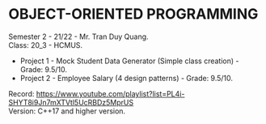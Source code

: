 # OBJECT-ORIENTED PROGRAMMING
Semester 2 - 21/22 - Mr. Tran Duy Quang. </br>
Class: 20_3 - HCMUS.
 - Project 1 - Mock Student Data Generator (Simple class creation) - Grade: 9.5/10.
 - Project 2 - Employee Salary (4 design patterns) - Grade: 9.5/10. </br>

Record: https://www.youtube.com/playlist?list=PL4i-SHYT8i9Jn7mXTVtl5UcRBDz5MprUS </br>
Version: C++17 and higher version.

